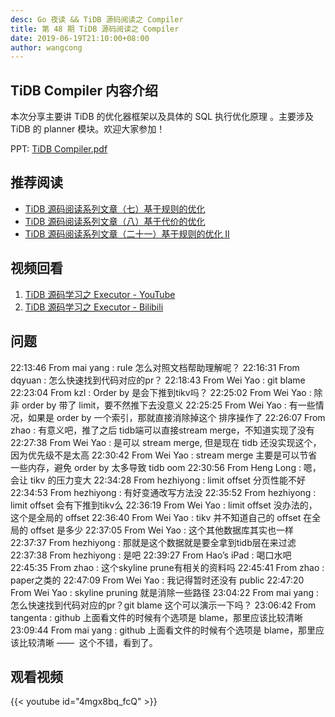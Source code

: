 ```yaml
---
desc: Go 夜读 && TiDB 源码阅读之 Compiler
title: 第 48 期 TiDB 源码阅读之 Compiler
date: 2019-06-19T21:10:00+08:00
author: wangcong
---
```


## TiDB Compiler 内容介绍

本次分享主要讲 TiDB 的优化器框架以及具体的 SQL 执行优化原理 。主要涉及 TiDB 的 planner 模块。欢迎大家参加！

PPT: [TiDB Compiler.pdf](https://github.com/developer-learning/reading-go/files/3305279/TiDB.Compiler.pdf)


## 推荐阅读

* [TiDB 源码阅读系列文章（七）基于规则的优化](https://pingcap.com/blog-cn/tidb-source-code-reading-7)
* [TiDB 源码阅读系列文章（八）基于代价的优化](https://pingcap.com/blog-cn/tidb-source-code-reading-8/)
* [TiDB 源码阅读系列文章（二十一）基于规则的优化 II](https://pingcap.com/blog-cn/tidb-source-code-reading-21/)

## 视频回看

1. [TiDB 源码学习之 Executor - YouTube](https://youtu.be/4mgx8bq_fcQ)
2. [TiDB 源码学习之 Executor - Bilibili](https://www.bilibili.com/video/av56138440/)

## 问题

22:13:46	 From mai yang : rule 怎么对照文档帮助理解呢？
22:16:31	 From dqyuan : 怎么快速找到代码对应的pr？
22:18:43	 From Wei Yao : git blame
22:23:04	 From kzl : Order by 是会下推到tikv吗？
22:25:02	 From Wei Yao : 除非 order by 带了 limit，要不然推下去没意义
22:25:25	 From Wei Yao : 有一些情况，如果是 order by 一个索引，那就直接消除掉这个 排序操作了
22:26:07	 From zhao : 有意义吧，推了之后 tidb端可以直接stream merge，不知道实现了没有
22:27:38	 From Wei Yao : 是可以 stream merge, 但是现在 tidb 还没实现这个，因为优先级不是太高
22:30:42	 From Wei Yao : stream merge 主要是可以节省一些内存，避免 order by 太多导致 tidb oom
22:30:56	 From Heng Long : 嗯，会让 tikv 的压力变大
22:34:28	 From hezhiyong : limit  offset   分页性能不好
22:34:53	 From hezhiyong : 有好变通改写方法没
22:35:52	 From hezhiyong : limit offset 会有下推到tikv么
22:36:19	 From Wei Yao : limit offset 没办法的，这个是全局的 offset
22:36:40	 From Wei Yao : tikv 并不知道自己的 offset 在全局的 offset 是多少
22:37:05	 From Wei Yao : 这个其他数据库其实也一样
22:37:37	 From hezhiyong : 那就是这个数据就是要全拿到tidb层在来过滤
22:37:38	 From hezhiyong : 是吧
22:39:27	 From Hao’s iPad : 喝口水吧
22:45:35	 From zhao : 这个skyline prune有相关的资料吗
22:45:41	 From zhao : paper之类的
22:47:09	 From Wei Yao : 我记得暂时还没有 public
22:47:20	 From Wei Yao : skyline pruning 就是消除一些路径
23:04:22	 From mai yang : 怎么快速找到代码对应的pr？git blame 这个可以演示一下吗？
23:06:42	 From tangenta : github 上面看文件的时候有个选项是 blame，那里应该比较清晰
23:09:44	 From mai yang : github 上面看文件的时候有个选项是 blame，那里应该比较清晰 ——  这个不错，看到了。

## 观看视频

{{< youtube id="4mgx8bq_fcQ" >}}
